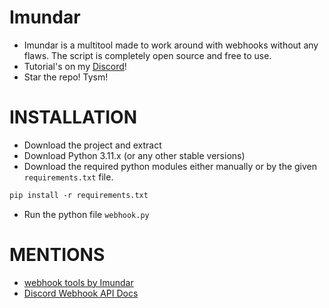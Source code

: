 # Imundar
- Imundar is a multitool made to work around with webhooks without any flaws. The script is completely open source and free to use.
- Tutorial's on my [Discord](https://discord.gg/yU2sPkS4dk)!
- Star the repo! Tysm!

# INSTALLATION
- Download the project and extract
- Download Python 3.11.x (or any other stable versions)
- Download the required python modules either manually or by the given `requirements.txt` file.
```txt
pip install -r requirements.txt
```
- Run the python file `webhook.py`

# MENTIONS
- [webhook tools by Imundar](https://github.com/Yankkj)
- [Discord Webhook API Docs](https://discord.com/developers/docs/resources/webhook)